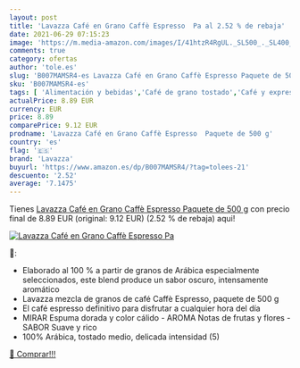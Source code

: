 ```yaml
---
layout: post
title: 'Lavazza Café en Grano Caffè Espresso  Pa al 2.52 % de rebaja'
date: 2021-06-29 07:15:23
image: 'https://m.media-amazon.com/images/I/41htzR4RgUL._SL500_._SL400_.jpg'
comments: true
category: ofertas
author: 'tole.es'
slug: 'B007MAMSR4-es Lavazza Café en Grano Caffè Espresso Paquete de 500 g'
sku: 'B007MAMSR4-es'
tags: [ 'Alimentación y bebidas','Café de grano tostado','Café y expreso','Café, té y bebidas','café','lavazza', ]
actualPrice: 8.89 EUR
currency: EUR
price: 8.89
comparePrice: 9.12 EUR
prodname: 'Lavazza Café en Grano Caffè Espresso  Paquete de 500 g'
country: 'es'
flag: '🇪🇸'
brand: 'Lavazza'
buyurl: 'https://www.amazon.es/dp/B007MAMSR4/?tag=tolees-21'
descuento: '2.52'
average: '7.1475'
---
```


Tienes [Lavazza Café en Grano Caffè Espresso  Paquete de 500 g](https://www.amazon.es/dp/B007MAMSR4/?tag=tolees-21) con precio final de  8.89 EUR (original: 9.12 EUR) (2.52 %  de rebaja) aqui!

[![Lavazza Café en Grano Caffè Espresso  Pa](https://m.media-amazon.com/images/I/41htzR4RgUL._SL500_._SL400_.jpg)](https://www.amazon.es/dp/B007MAMSR4/?tag=tolees-21)

🔎:

- Elaborado al 100 % a partir de granos de Arábica especialmente seleccionados, este blend produce un sabor oscuro, intensamente aromático
- Lavazza mezcla de granos de café Caffè Espresso, paquete de 500 g
- El café espresso definitivo para disfrutar a cualquier hora del día
- MIRAR Espuma dorada y color cálido - AROMA Notas de frutas y flores - SABOR Suave y rico
- 100% Arábica, tostado medio, delicada intensidad (5)

[🛒 Comprar!!!](https://www.amazon.es/dp/B007MAMSR4/?tag=tolees-21)
